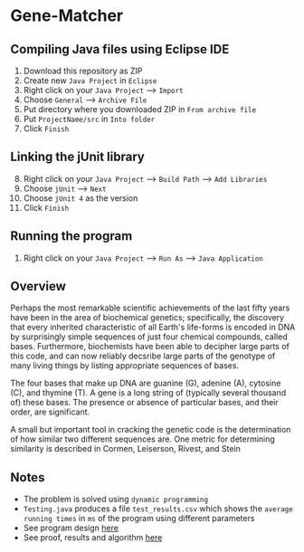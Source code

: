 # Gene-Matcher

## Compiling Java files using Eclipse IDE

1. Download this repository as ZIP
2. Create new `Java Project` in `Eclipse`
3. Right click on your `Java Project` --> `Import`
4. Choose `General` --> `Archive File`
5. Put directory where you downloaded ZIP in `From archive file`
6. Put `ProjectName/src` in `Into folder`
7. Click `Finish`

## Linking the jUnit library

8. Right click on your `Java Project` --> `Build Path` --> `Add Libraries`
9. Choose `jUnit` --> `Next`
10. Choose `jUnit 4` as the version
11. Click `Finish`

## Running the program

1. Right click on your `Java Project` --> `Run As` --> `Java Application`

## Overview

Perhaps the most remarkable scientific achievements of the last fifty years have been in the area of biochemical genetics; specifically, the discovery that every inherited characteristic of all Earth's life-forms is encoded in DNA by surprisingly simple sequences of just four chemical compounds, called bases. Furthermore, biochemists have been able to decipher large parts of this code, and can now reliably decsribe large parts of the genotype of many living things by listing appropriate sequences of bases.

The four bases that make up DNA are guanine (G), adenine (A), cytosine (C), and thymine (T). A gene is a long string of (typically several thousand of) these bases. The presence or absence of particular bases, and their order, are significant.

A small but important tool in cracking the genetic code is the determination of how similar two different sequences are. One metric for determining similarity is described in Cormen, Leiserson, Rivest, and Stein

## Notes

- The problem is solved using `dynamic programming`
- `Testing.java` produces a file `test_results.csv` which shows the `average running times` in `ms` of the program using different parameters
- See program design <a href='https://github.com/rjperez94/Gene-Matcher/blob/master/classdiagram.png'>here</a>
- See proof, results and algorithm <a href='https://github.com/rjperez94/Gene-Matcher/blob/master/Report.pdf'>here</a>

